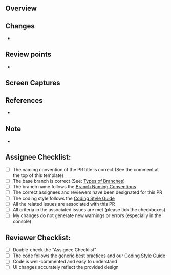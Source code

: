 <!--

Title Naming Conventions:

- Start with a capitalized prefix followed by an imperative form of a verb, just like a commit message.
- Refer to the "Commit Convention" for the prefix:
  https://github.com/genesis-tech-tribe/nishiki-frontend/blob/develop/docs/CONTRIBUTING.md#commit-convention.

Example:
- Fix: Resolve memory leak in data processing module
- Feat: Add two-factor authentication
- Refactor: Improve state management in React components
- Docs: Add Windows setup instructions

-->

## Overview

<!-- Provide a brief description of the changes introduced by this PR. -->

## Changes

<!-- List the changes -->
<!-- Delete this section if not needed -->

-

## Review points

<!-- List the points you would like to be reviewed in detail and the points you are not confident about. -->
<!-- Delete this section if not needed -->

-

## Screen Captures

<!-- Add screenshots or screen recordings of the changes -->
<!-- Necessary for UI changes -->
<!-- Delete this section if not needed -->

## References

<!-- List all the URLs of the references (documents, articles, youtube videos, etc.) that you used to complete this task -->
<!-- If you have referred to responses from ChatGPT or other AIs, please include the links to the conversations if possible -->
<!-- Delete this section if not needed -->

-

## Note

<!-- Write any note or comment. You can share your thoughts or ideas. -->
<!-- Delete this section if not needed -->

-

## Assignee Checklist:

<!-- You can tick the checkboxes if not applicable -->

- [ ] The naming convention of the PR title is correct (See the comment at the top of this template)
- [ ] The base branch is correct (See: [Types of Branches](https://github.com/genesis-tech-tribe/nishiki-frontend/blob/develop/docs/CONTRIBUTING.md#types-of-branches))
- [ ] The branch name follows the [Branch Naming Conventions](https://github.com/genesis-tech-tribe/nishiki-frontend/blob/develop/docs/CONTRIBUTING.md#branch-naming-conventions)
- [ ] The correct assignees and reviewers have been designated for this PR
- [ ] The coding style follows the [Coding Style Guide](https://github.com/genesis-tech-tribe/nishiki-frontend/blob/develop/docs/STYLEGUIDE.md)
- [ ] All the related issues are associated with this PR
- [ ] All criteria in the associated issues are met (please tick the checkboxes)
- [ ] My changes do not generate new warnings or errors (especially in the console)

## Reviewer Checklist:

<!-- You can tick the checkboxes if not applicable -->

- [ ] Double-check the "Assignee Checklist"
- [ ] The code follows the generic best practices and our [Coding Style Guide](https://github.com/genesis-tech-tribe/nishiki-frontend/blob/develop/docs/STYLEGUIDE.md)
- [ ] Code is well-commented and easy to understand
- [ ] UI changes accurately reflect the provided design
